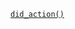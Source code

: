 <p><code><a href="https://developer.wordpress.org/reference/functions/did_action/">did_action()</a></code></p>
